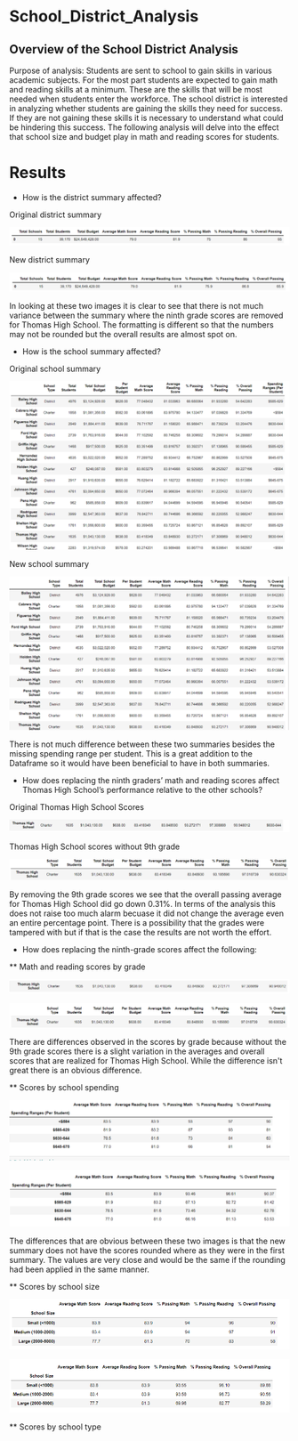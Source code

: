 # School_District_Analysis
## Overview of the School District Analysis
Purpose of analysis:
Students are sent to school to gain skills in various academic subjects. For the most part students are expected to gain math and reading skills at a minimum. These are the skills that will be most needed when students enter the workforce. The school district is interested in analyzing whether students are gaining the skills they need for success. If they are not gaining these skills it is necessary to understand what could be hindering this success. The following analysis will delve into the effect that school size and budget play in math and reading scores for students. 

# Results

* How is the district summary affected?

Original district summary

![](https://github.com/lightbright832/School_District_Analysis/blob/main/Original%20District%20Summary.png)

New district summary

![](https://github.com/lightbright832/School_District_Analysis/blob/main/New%20Disctrict%20Summary.png)

In looking at these two images it is clear to see that there is not much variance between the summary where the ninth grade scores are removed for Thomas High School. The formatting is different so that the numbers may not be rounded but the overall results are almost spot on. 

* How is the school summary affected?

Original school summary

![](https://github.com/lightbright832/School_District_Analysis/blob/main/Original%20School%20Summary.png)

New school summary

![](https://github.com/lightbright832/School_District_Analysis/blob/main/New%20School%20Summary.png)

There is not much difference between these two summaries besides the missing spending range per student. This is a great addition to the Dataframe so it would have been beneficial to have in both summaries. 

* How does replacing the ninth graders’ math and reading scores affect Thomas High School’s performance relative to the other schools?

Original Thomas High School Scores

![](https://github.com/lightbright832/School_District_Analysis/blob/main/Original%20Thomas%20Scores.png)

Thomas High School scores without 9th grade

![](https://github.com/lightbright832/School_District_Analysis/blob/main/Thomas%20High%20School.png)

By removing the 9th grade scores we see that the overall passing average for Thomas High School did go down 0.31%. In terms of the analysis this does not raise too much alarm becuase it did not change the average even an entire percentage point. There is a possibility that the grades were tampered with but if that is the case the results are not worth the effort. 

* How does replacing the ninth-grade scores affect the following:

** Math and reading scores by grade

![](https://github.com/lightbright832/School_District_Analysis/blob/main/Thomas%20by%20Grade.png)

![](https://github.com/lightbright832/School_District_Analysis/blob/main/New%20Thomas.png)

There are differences observed in the scores by grade because without the 9th grade scores there is a slight variation in the averages and overall scores that are realized for Thomas High School. While the difference isn't great there is an obvious difference.

** Scores by school spending

![](https://github.com/lightbright832/School_District_Analysis/blob/main/Original%20Spending%20Summary.png)

![](https://github.com/lightbright832/School_District_Analysis/blob/main/New%20Spending%20Summary.png)

The differences that are obvious between these two images is that the new summary does not have the scores rounded where as they were in the first summary. The values are very close and would be the same if the rounding had been applied in the same manner.

** Scores by school size

![](https://github.com/lightbright832/School_District_Analysis/blob/main/Original%20Size%20Summary.png)

![](https://github.com/lightbright832/School_District_Analysis/blob/main/New%20Size%20Summary.png)

** Scores by school type

